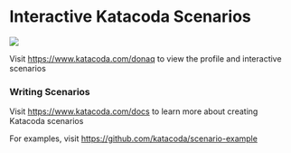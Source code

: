 # Interactive Katacoda Scenarios

[![](http://shields.katacoda.com/katacoda/donaq/count.svg)](https://www.katacoda.com/donaq "Get your profile on Katacoda.com")

Visit https://www.katacoda.com/donaq to view the profile and interactive scenarios

### Writing Scenarios
Visit https://www.katacoda.com/docs to learn more about creating Katacoda scenarios

For examples, visit https://github.com/katacoda/scenario-example
